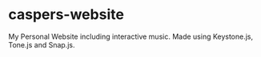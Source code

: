 # caspers-website
My Personal Website including interactive music. Made using Keystone.js, Tone.js and Snap.js.





